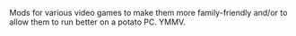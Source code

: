 Mods for various video games to make them more family-friendly and/or to allow them to run better on a potato PC. YMMV.
